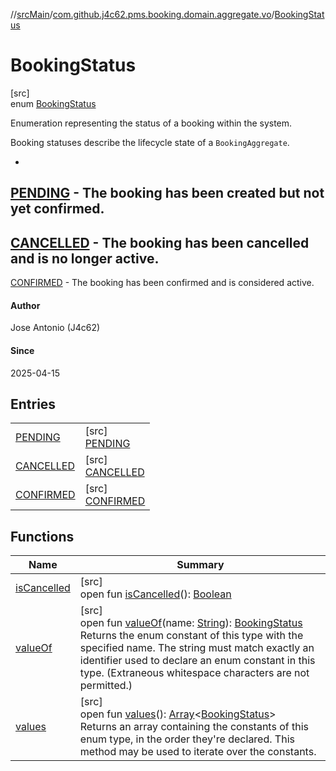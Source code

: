 //[srcMain](../../../index.md)/[com.github.j4c62.pms.booking.domain.aggregate.vo](../index.md)/[BookingStatus](index.md)

# BookingStatus

[src]\
enum [BookingStatus](index.md)

Enumeration representing the status of a booking within the system.

Booking statuses describe the lifecycle state of a `BookingAggregate`.

-
[PENDING](-p-e-n-d-i-n-g/index.md) - The booking has been created but not yet confirmed.
-
[CANCELLED](-c-a-n-c-e-l-l-e-d/index.md) - The booking has been cancelled and is no longer active.
-
[CONFIRMED](-c-o-n-f-i-r-m-e-d/index.md) - The booking has been confirmed and is considered active.

#### Author

Jose Antonio (J4c62)

#### Since

2025-04-15

## Entries

|                                          |                                                   |
|------------------------------------------|---------------------------------------------------|
| [PENDING](-p-e-n-d-i-n-g/index.md)       | [src]<br>[PENDING](-p-e-n-d-i-n-g/index.md)       |
| [CANCELLED](-c-a-n-c-e-l-l-e-d/index.md) | [src]<br>[CANCELLED](-c-a-n-c-e-l-l-e-d/index.md) |
| [CONFIRMED](-c-o-n-f-i-r-m-e-d/index.md) | [src]<br>[CONFIRMED](-c-o-n-f-i-r-m-e-d/index.md) |

## Functions

| Name                           | Summary                                                                                                                                                                                                                                                                                                                                                                  |
|--------------------------------|--------------------------------------------------------------------------------------------------------------------------------------------------------------------------------------------------------------------------------------------------------------------------------------------------------------------------------------------------------------------------|
| [isCancelled](is-cancelled.md) | [src]<br>open fun [isCancelled](is-cancelled.md)(): [Boolean](https://kotlinlang.org/api/core/kotlin-stdlib/kotlin/-boolean/index.html)                                                                                                                                                                                                                                  |
| [valueOf](value-of.md)         | [src]<br>open fun [valueOf](value-of.md)(name: [String](https://docs.oracle.com/javase/8/docs/api/java/lang/String.html)): [BookingStatus](index.md)<br>Returns the enum constant of this type with the specified name. The string must match exactly an identifier used to declare an enum constant in this type. (Extraneous whitespace characters are not permitted.) |
| [values](values.md)            | [src]<br>open fun [values](values.md)(): [Array](https://kotlinlang.org/api/core/kotlin-stdlib/kotlin/-array/index.html)&lt;[BookingStatus](index.md)&gt;<br>Returns an array containing the constants of this enum type, in the order they're declared. This method may be used to iterate over the constants.                                                          |